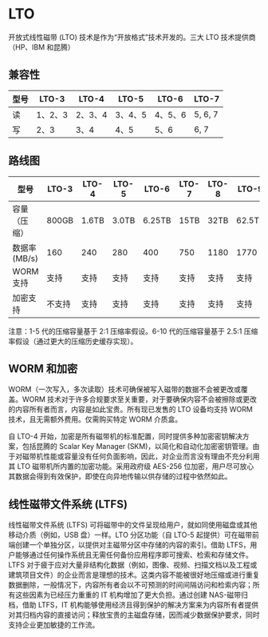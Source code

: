 # LTO
开放式线性磁带 (LTO) 技术是作为“开放格式”技术开发的。三大 LTO 技术提供商（HP、IBM 和昆腾）  
## 兼容性

| 型号  |	LTO-3  |	LTO-4 |	LTO-5  |	LTO-6  |	LTO-7 |
|------|--------|--------|---------|--------|---------|
| 读 	| 1、2、3 | 2、3、4 | 3、4、5 | 4、5、6 | 5, 6, 7 |
| 写 	| 2、3    | 3、4   | 4、5    | 5、6    | 6, 7    |

## 路线图

| 型号          | LTO-3 | LTO-4 | LTO-5 | LTO-6  | LTO-7 | LTO-8 | LTO-9  | LTO-10 |
|--------------|-------|-------|-------|--------|-------|-------|--------|--------|
| 容量（压缩）   | 800GB | 1.6TB | 3.0TB | 6.25TB | 15TB  | 32TB  | 62.5TB | 120TB  |
| 数据率 (MB/s) | 160   | 240   | 280   | 400    | 750   | 1180  | 1770   | 2750   |
| WORM支持      | 支持  | 支持   | 支持   | 支持    | 支持  | 支持   | 支持    | 支持   |
| 加密支持 	    | 不支持  | 支持  | 支持   | 支持   | 支持   | 支持   | 支持    | 支持   |

注意：1-5 代的压缩容量基于 2:1 压缩率假设。6-10 代的压缩容量基于 2.5:1 压缩率假设（通过更大的压缩历史缓存实现）。

## WORM 和加密
WORM（一次写入，多次读取）技术可确保被写入磁带的数据不会被更改或覆盖。WORM 技术对于许多合规要求至关重要，对于要确保内容不会被擦除或更改的内容所有者而言，内容是如此宝贵。所有现已发售的 LTO 设备均支持 WORM 技术，且无需额外费用。仅需购买特定 WORM 介质盒。

自 LTO-4 开始，加密是所有磁带机的标准配置，同时提供多种加密密钥解决方案，包括昆腾的 Scalar Key Manager (SKM)，以简化和自动化加密密钥管理。由于对磁带机性能或容量没有任何负面影响，因此，对企业而言没有理由不充分利用其 LTO 磁带机所内置的加密功能。采用政府级 AES-256 位加密，用户尽可放心其数据会得到有效保护，即使在向异地传输以供存储的过程中依然如此。

## 线性磁带文件系统 (LTFS)
线性磁带文件系统 (LTFS) 可将磁带中的文件呈现给用户，就如同使用磁盘或其他移动介质（例如，USB 盘）一样。LTO 分区功能（自 LTO-5 起提供）可在磁带前端创建一个单独分区，以提供对主磁带分区中存储的内容的索引。借助 LTFS，用户能够通过任何操作系统且无需任何备份应用程序即可搜索、检索和存储文件。LTFS 对于疲于应对大量非结构化数据（例如，图像、视频、扫描文档以及工程或建筑项目文件）的企业而言是理想的技术。这类内容不能被很好地压缩或进行重复数据删除，一般情况下，内容所有者会以不可预测的时间间隔访问和检索内容；所有这些因素为已经压力重重的 IT 机构增加了更大负担。通过创建 NAS-磁带归档，借助 LTFS，IT 机构能够使用经济且得到保护的解决方案来为内容所有者提供对其归档内容的直接访问；释放宝贵的主磁盘存储，因而减少数据保护要求，同时支持企业更加敏捷的工作流。

